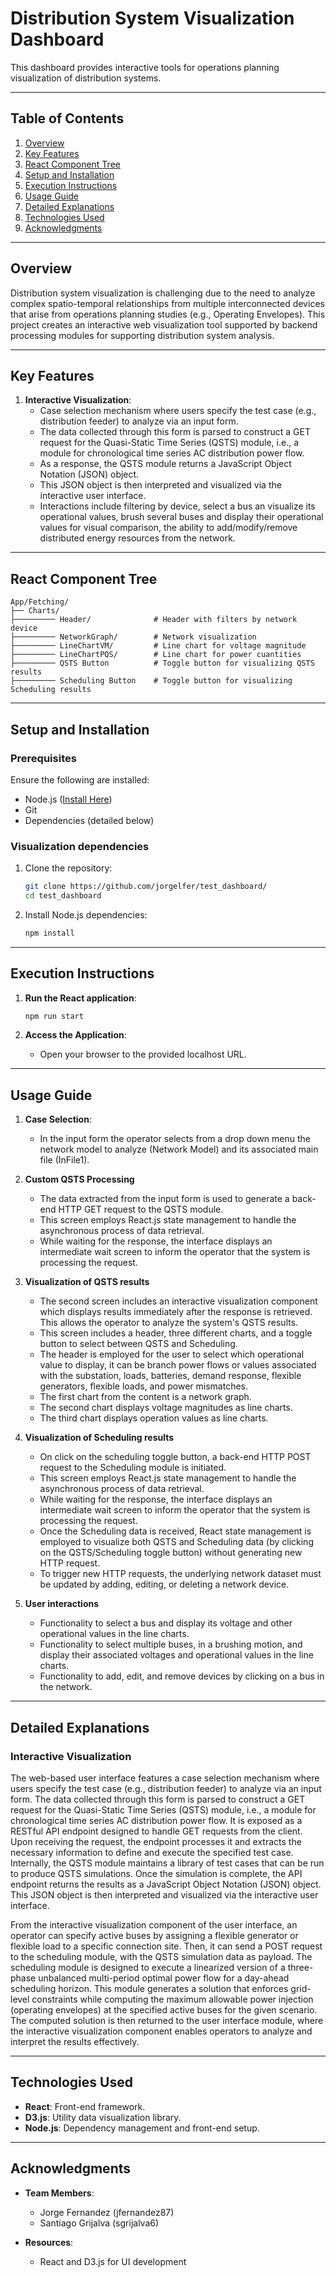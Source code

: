 # Distribution System Visualization Dashboard
This dashboard provides interactive tools for operations planning visualization of distribution systems.

---

## Table of Contents
1. [Overview](#overview)
2. [Key Features](#key-features)
3. [React Component Tree ](#react-component-tree)
4. [Setup and Installation](#setup-and-installation)
5. [Execution Instructions](#execution-instructions)
6. [Usage Guide](#usage-guide)
7. [Detailed Explanations](#detailed-explanations)
8. [Technologies Used](#technologies-used)
9. [Acknowledgments](#acknowledgments)

---

## Overview

Distribution system visualization is challenging due to the need to analyze complex spatio-temporal relationships from multiple interconnected devices that arise from operations planning studies (e.g., Operating Envelopes). This project creates an interactive web visualization tool supported by backend processing modules for supporting distribution system analysis.

---

## Key Features

1. **Interactive Visualization**:
   - Case selection mechanism where users specify the test case (e.g., distribution feeder) to analyze via an input form.
   - The data collected through this form is parsed to construct a GET request for the Quasi-Static Time Series (QSTS) module, i.e., a module for chronological time series AC distribution power flow.
   - As a response, the QSTS module returns a JavaScript Object Notation (JSON) object.
   - This JSON object is then interpreted and visualized via the interactive user interface.
   - Interactions include filtering by device, select a bus an visualize its operational values, brush several buses and display their operational values for visual comparison, the ability to add/modify/remove distributed energy resources from the network. 

---

## React Component Tree

```
App/Fetching/
├── Charts/
├───────── Header/              # Header with filters by network device
├───────── NetworkGraph/        # Network visualization
├───────── LineChartVM/         # Line chart for voltage magnitude
├───────── LineChartPQS/        # Line chart for power cuantities
├───────── QSTS Button          # Toggle button for visualizing QSTS results
├───────── Scheduling Button    # Toggle button for visualizing Scheduling results
```

---

## Setup and Installation

### Prerequisites
Ensure the following are installed: 
- Node.js ([Install Here](https://nodejs.org/en/download/package-manager))
- Git
- Dependencies (detailed below)

### Visualization dependencies

1. Clone the repository:
   ```bash
   git clone https://github.com/jorgelfer/test_dashboard/
   cd test_dashboard
   ```

2. Install Node.js dependencies:
   ```bash
   npm install
   ```

---

## Execution Instructions

1. **Run the React application**:
     ```bash
     npm run start
     ```

3. **Access the Application**:
   - Open your browser to the provided localhost URL.

---

## Usage Guide

1. **Case Selection**:
    - In the input form the operator selects from a drop down menu the network model to analyze (Network Model) and its associated main file (InFile1). 

2. **Custom QSTS Processing**
    - The data extracted from the input form is used to generate a back-end HTTP GET request to the QSTS module.
    - This screen employs React.js state management to handle the asynchronous process of data retrieval. 
    - While waiting for the response, the interface displays an intermediate wait screen to inform the operator that the system is processing the request.

3. **Visualization of QSTS results**

    - The second screen includes an interactive visualization component which displays results immediately after the response is retrieved. This  allows the operator to analyze the system's QSTS results. 
    - This screen includes a header, three different charts, and a toggle button to select between QSTS and Scheduling. 
    - The header is employed for the user to select which operational value to display, it can be branch power flows or values associated with the substation, loads, batteries, demand response, flexible generators, flexible loads, and power mismatches. 
    - The first chart from the content is a network graph. 
    - The second chart displays voltage magnitudes as line charts. 
    - The third chart displays operation values as line charts. 

4. **Visualization of Scheduling results**
    - On click on the scheduling toggle button, a back-end HTTP POST request to the Scheduling module is initiated. 
    - This screen employs React.js state management to handle the asynchronous process of data retrieval. 
    - While waiting for the response, the interface displays an intermediate wait screen to inform the operator that the system is processing the request.
    - Once the Scheduling data is received, React state management is employed to visualize both QSTS and Scheduling data (by clicking on the QSTS/Scheduling toggle button) without generating new HTTP request. 
    - To trigger new HTTP requests, the underlying network dataset must be updated by adding, editing, or deleting a network device.

5. **User interactions**
    - Functionality to select a bus and display its voltage and other operational values in the line charts.
    - Functionality to select multiple buses, in a brushing motion, and display their associated voltages and operational values in the line charts.
    - Functionality to add, edit, and remove devices by clicking on a bus in the network.

---

## Detailed Explanations

### Interactive Visualization

The web-based user interface features a case selection mechanism where users specify the test case (e.g., distribution feeder) to analyze via an input form. The data collected through this form is parsed to construct a GET request for the Quasi-Static Time Series (QSTS) module, i.e., a module for chronological time series AC distribution power flow. It is exposed as a RESTful API endpoint designed to handle GET requests from the client. Upon receiving the request, the endpoint processes it and extracts the necessary information to define and execute the specified test case. Internally, the QSTS module maintains a library of test cases that can be run to produce QSTS simulations. Once the simulation is complete, the API endpoint returns the results as a JavaScript Object Notation (JSON) object. This JSON object is then interpreted and visualized via the interactive user interface.

From the interactive visualization component of the user interface, an operator can specify active buses by assigning a flexible generator or flexible load to a specific connection site. Then, it can send a POST request to the scheduling module, with the QSTS simulation data as payload. The scheduling module is designed to execute a linearized version of a three-phase unbalanced multi-period optimal power flow for a day-ahead scheduling horizon. This module generates a solution that enforces grid-level constraints while computing the maximum allowable power injection (operating envelopes) at the specified active buses for the given scenario. The computed solution is then returned to the user interface module, where the interactive visualization component enables operators to analyze and interpret the results effectively.

---

## Technologies Used

- **React**: Front-end framework.
- **D3.js**: Utility data visualization library.
- **Node.js**: Dependency management and front-end setup.

---

## Acknowledgments

- **Team Members**:
  - Jorge Fernandez (jfernandez87)
  - Santiago Grijalva (sgrijalva6)

- **Resources**:
  - React and D3.js for UI development